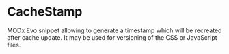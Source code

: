 CacheStamp
==========

MODx Evo snippet allowing to generate a timestamp which will be recreated after cache update. It 
may be used for versioning of the CSS or JavaScript files.